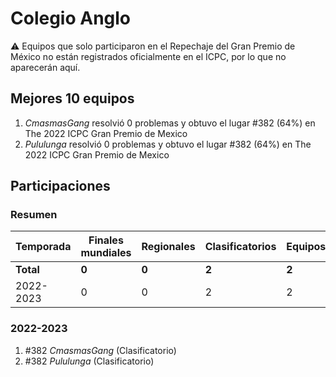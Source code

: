 ---
---

# Colegio Anglo

:warning: Equipos que solo participaron en el Repechaje del Gran Premio de México no están registrados oficialmente en el ICPC, por lo que no aparecerán aquí.

## Mejores 10 equipos

1. _CmasmasGang_ resolvió 0 problemas y obtuvo el lugar #382 (64%) en The 2022 ICPC Gran Premio de Mexico
1. _Pululunga_ resolvió 0 problemas y obtuvo el lugar #382 (64%) en The 2022 ICPC Gran Premio de Mexico

## Participaciones

### Resumen

| Temporada | Finales mundiales | Regionales | Clasificatorios | Equipos |
| --- | --- | --- | --- | --- |
| **Total** | **0** | **0** | **2** | **2** |
| 2022-2023 | 0 | 0 | 2 | 2 |

### 2022-2023

1. #382 _CmasmasGang_ (Clasificatorio)
1. #382 _Pululunga_ (Clasificatorio)



